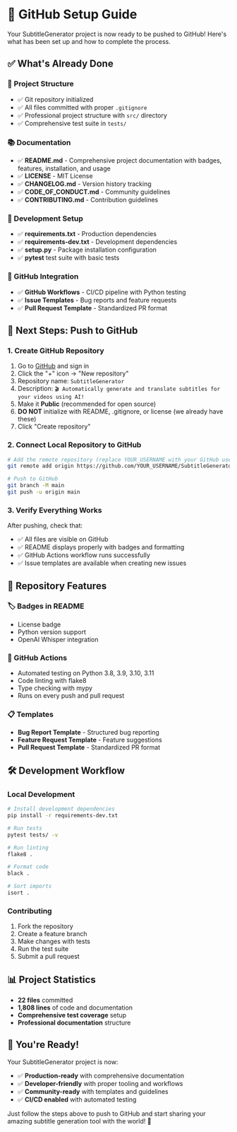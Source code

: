 # 🚀 GitHub Setup Guide

Your SubtitleGenerator project is now ready to be pushed to GitHub! Here's what has been set up and how to complete the process.

## ✅ What's Already Done

### 📁 Project Structure
- ✅ Git repository initialized
- ✅ All files committed with proper `.gitignore`
- ✅ Professional project structure with `src/` directory
- ✅ Comprehensive test suite in `tests/`

### 📚 Documentation
- ✅ **README.md** - Comprehensive project documentation with badges, features, installation, and usage
- ✅ **LICENSE** - MIT License
- ✅ **CHANGELOG.md** - Version history tracking
- ✅ **CODE_OF_CONDUCT.md** - Community guidelines
- ✅ **CONTRIBUTING.md** - Contribution guidelines

### 🔧 Development Setup
- ✅ **requirements.txt** - Production dependencies
- ✅ **requirements-dev.txt** - Development dependencies
- ✅ **setup.py** - Package installation configuration
- ✅ **pytest** test suite with basic tests

### 🤖 GitHub Integration
- ✅ **GitHub Workflows** - CI/CD pipeline with Python testing
- ✅ **Issue Templates** - Bug reports and feature requests
- ✅ **Pull Request Template** - Standardized PR format

## 🚀 Next Steps: Push to GitHub

### 1. Create GitHub Repository
1. Go to [GitHub](https://github.com) and sign in
2. Click the "+" icon → "New repository"
3. Repository name: `SubtitleGenerator`
4. Description: `🎬 Automatically generate and translate subtitles for your videos using AI!`
5. Make it **Public** (recommended for open source)
6. **DO NOT** initialize with README, .gitignore, or license (we already have these)
7. Click "Create repository"

### 2. Connect Local Repository to GitHub
```bash
# Add the remote repository (replace YOUR_USERNAME with your GitHub username)
git remote add origin https://github.com/YOUR_USERNAME/SubtitleGenerator.git

# Push to GitHub
git branch -M main
git push -u origin main
```

### 3. Verify Everything Works
After pushing, check that:
- ✅ All files are visible on GitHub
- ✅ README displays properly with badges and formatting
- ✅ GitHub Actions workflow runs successfully
- ✅ Issue templates are available when creating new issues

## 🎯 Repository Features

### 🏷️ Badges in README
- License badge
- Python version support
- OpenAI Whisper integration

### 🔄 GitHub Actions
- Automated testing on Python 3.8, 3.9, 3.10, 3.11
- Code linting with flake8
- Type checking with mypy
- Runs on every push and pull request

### 📋 Templates
- **Bug Report Template** - Structured bug reporting
- **Feature Request Template** - Feature suggestions
- **Pull Request Template** - Standardized PR format

## 🛠️ Development Workflow

### Local Development
```bash
# Install development dependencies
pip install -r requirements-dev.txt

# Run tests
pytest tests/ -v

# Run linting
flake8 .

# Format code
black .

# Sort imports
isort .
```

### Contributing
1. Fork the repository
2. Create a feature branch
3. Make changes with tests
4. Run the test suite
5. Submit a pull request

## 📊 Project Statistics
- **22 files** committed
- **1,808 lines** of code and documentation
- **Comprehensive test coverage** setup
- **Professional documentation** structure

## 🎉 You're Ready!

Your SubtitleGenerator project is now:
- ✅ **Production-ready** with comprehensive documentation
- ✅ **Developer-friendly** with proper tooling and workflows
- ✅ **Community-ready** with templates and guidelines
- ✅ **CI/CD enabled** with automated testing

Just follow the steps above to push to GitHub and start sharing your amazing subtitle generation tool with the world! 🌟 